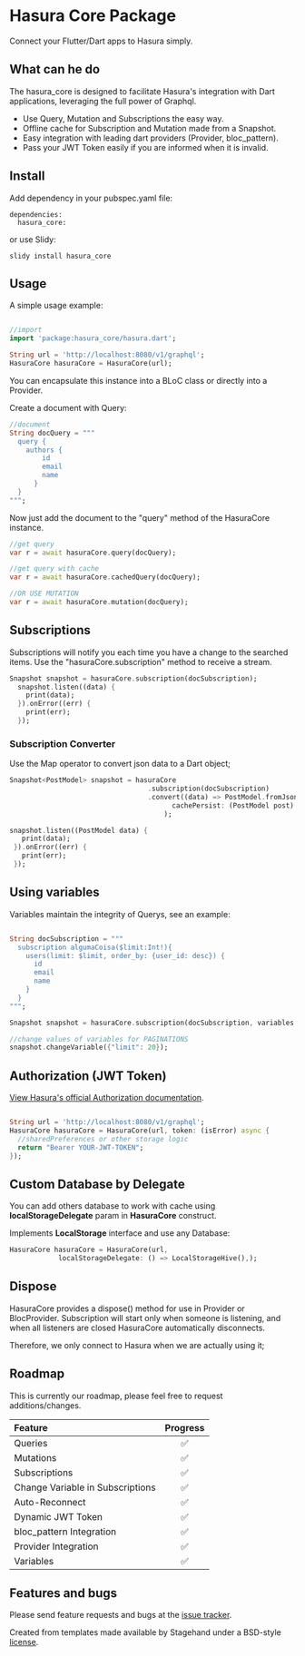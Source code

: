 # Hasura Core Package

Connect your Flutter/Dart apps to Hasura simply.

## What can he do

  The hasura_core is designed to facilitate Hasura's integration with Dart applications, leveraging the full power of Graphql.

- Use Query, Mutation and Subscriptions the easy way.
- Offline cache for Subscription and Mutation made from a Snapshot.
- Easy integration with leading dart providers (Provider, bloc_pattern).
- Pass your JWT Token easily if you are informed when it is invalid.

## Install

Add dependency in your pubspec.yaml file:
```
dependencies:
  hasura_core:
```
or use Slidy:
```
slidy install hasura_core
```

## Usage

A simple usage example:

```dart

//import
import 'package:hasura_core/hasura.dart';

String url = 'http://localhost:8080/v1/graphql';
HasuraCore hasuraCore = HasuraCore(url);

```
You can encapsulate this instance into a BLoC class or directly into a Provider.

Create a document with Query:

```dart
//document
String docQuery = """
  query {
    authors {
        id
        email
        name
      }
  }
""";

```
Now just add the document to the "query" method of the HasuraCore instance.

```dart
//get query
var r = await hasuraCore.query(docQuery);

//get query with cache
var r = await hasuraCore.cachedQuery(docQuery);

//OR USE MUTATION
var r = await hasuraCore.mutation(docQuery);
```

## Subscriptions

Subscriptions will notify you each time you have a change to the searched items. Use the "hasuraCore.subscription" method to receive a stream.

```dart
Snapshot snapshot = hasuraCore.subscription(docSubscription);
  snapshot.listen((data) {
    print(data);
  }).onError((err) {
    print(err);
  });

```

### Subscription Converter

Use the Map operator to convert json data to a Dart object;

```dart
Snapshot<PostModel> snapshot = hasuraCore
                                  .subscription(docSubscription)
                                  .convert((data) => PostModel.fromJson(data),
                                        cachePersist: (PostModel post) => post.toJson(),
                                      );

snapshot.listen((PostModel data) {
   print(data);
 }).onError((err) {
   print(err);
 });
```

## Using variables

Variables maintain the integrity of Querys, see an example:

```dart

String docSubscription = """
  subscription algumaCoisa($limit:Int!){
    users(limit: $limit, order_by: {user_id: desc}) {
      id
      email
      name
    }
  }
""";

Snapshot snapshot = hasuraCore.subscription(docSubscription, variables: {"limit": 10});

//change values of variables for PAGINATIONS
snapshot.changeVariable({"limit": 20});

```

## Authorization (JWT Token)

[View Hasura's official Authorization documentation](https://docs.hasura.io/1.0/graphql/manual/auth/index.html).

```dart

String url = 'http://localhost:8080/v1/graphql';
HasuraCore hasuraCore = HasuraCore(url, token: (isError) async {
  //sharedPreferences or other storage logic
  return "Bearer YOUR-JWT-TOKEN";
});

```


## Custom Database by Delegate

You can add others database to work with cache using **localStorageDelegate** param in **HasuraCore** construct.

Implements **LocalStorage** interface and use any Database:

```dart
HasuraCore hasuraCore = HasuraCore(url,
            localStorageDelegate: () => LocalStorageHive(),);
```

## Dispose

HasuraCore provides a dispose() method for use in Provider or BlocProvider.
Subscription will start only when someone is listening, and when all listeners are closed HasuraCore automatically disconnects.

Therefore, we only connect to Hasura when we are actually using it;

## Roadmap

This is currently our roadmap, please feel free to request additions/changes.

| Feature                                | Progress |
| :------------------------------------- | :------: |
| Queries                                |    ✅    |
| Mutations                              |    ✅    |
| Subscriptions                          |    ✅    |
| Change Variable in Subscriptions       |    ✅    |
| Auto-Reconnect                         |    ✅    |
| Dynamic JWT Token                      |    ✅    |
| bloc_pattern Integration               |    ✅    |
| Provider Integration                   |    ✅    |
| Variables                              |    ✅    |


## Features and bugs

Please send feature requests and bugs at the [issue tracker](https://github.com/Flutterando/hasura_core/issues).

Created from templates made available by Stagehand under a BSD-style
[license](https://github.com/dart-lang/stagehand/blob/master/LICENSE).

